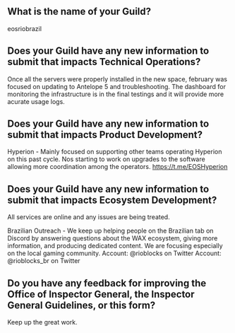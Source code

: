 ## What is the name of your Guild?

eosriobrazil

## Does your Guild have any new information to submit that impacts Technical Operations?

Once all the servers were properly installed in the new space, february was focused on updating to Antelope 5 and troubleshooting. 
The dashboard for monitoring the infrastructure is in the final testings and it will provide more acurate usage logs.   

## Does your Guild have any new information to submit that impacts Product Development?

Hyperion - Mainly focused on supporting other teams operating Hyperion on this past cycle. Nos starting to work on upgrades to the software allowing more coordination among the operators. https://t.me/EOSHyperion

## Does your Guild have any new information to submit that impacts Ecosystem Development?

All services are online and any issues are being treated.

Brazilian Outreach - We keep up helping people on the Brazilian tab on Discord by answering questions about the WAX ecosystem, giving more information, and producing dedicated content. We are focusing especially on the local gaming community.
Account: @rioblocks on Twitter
Account: @rioblocks_br on Twitter

## Do you have any feedback for improving the Office of Inspector General, the Inspector General Guidelines, or this form?

Keep up the great work.
